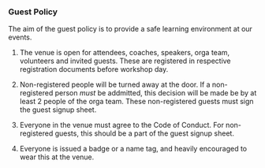 ### Guest Policy

The aim of the guest policy is to provide a safe learning environment at our events.

1. The venue is open for attendees, coaches, speakers, orga team, volunteers and invited guests. These are registered in respective registration documents before workshop day.

2. Non-registered people will be turned away at the door. If a non-registered person *must* be addmitted, this decision will be made be by at least 2 people of the orga team. These non-registered guests must sign the guest signup sheet.

3. Everyone in the venue must agree to the Code of Conduct. For non-registered guests, this should be a part of the guest signup sheet.

4. Everyone is issued a badge or a name tag, and heavily encouraged to wear this at the venue.
